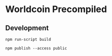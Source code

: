 # Worldcoin Precompiled

## Development

```
npm run-script build
```

```
npm publish --access public
```


